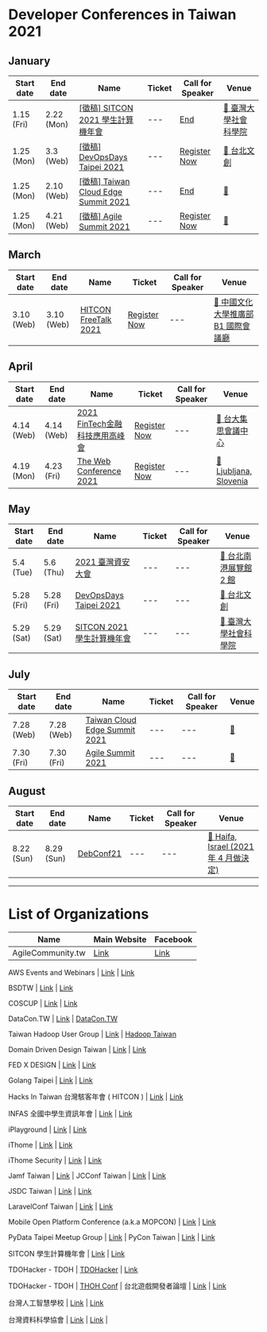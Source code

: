 # Developer Conferences in Taiwan 2021

## January

| Start date | End date | Name | Ticket | Call for Speaker | Venue |
| ---------- | -------- | ---- | ------ | ---------------- | ----- |
| 1.15 (Fri) | 2.22 (Mon) | [[徵稿] SITCON 2021 學生計算機年會](https://sitcon.org/2021) | --- | [End](https://sitcon.org/2021/cfp) | [🛵 臺灣大學社會科學院](https://maps.google.com/?q=%E8%87%BA%E7%81%A3%E5%A4%A7%E5%AD%B8%E7%A4%BE%E6%9C%83%E7%A7%91%E5%AD%B8%E9%99%A2)
| 1.25 (Mon) | 3.3 (Web) | [[徵稿] DevOpsDays Taipei 2021](https://devopsdays.tw/) | --- | [Register Now](https://r.itho.me/cfp-dod) | [🛵 台北文創](https://maps.google.com/?q=%E5%8F%B0%E5%8C%97%E6%96%87%E5%89%B5)
| 1.25 (Mon) | 2.10 (Web) | [[徵稿] Taiwan Cloud Edge Summit 2021](https://cloudsummit.ithome.com.tw/) | --- | [End](https://r.itho.me/tcescfs) | [🛵 ](https://maps.google.com/?q=)
| 1.25 (Mon) | 4.21 (Web) | [[徵稿] Agile Summit 2021](https://summit.ithome.com.tw/agile) | --- | [Register Now](https://r.itho.me/cfp-ag) | [🛵 ](https://maps.google.com/?q=) |

## March

| Start date | End date | Name | Ticket | Call for Speaker | Venue |
| ---------- | -------- | ---- | ------ | ---------------- | ----- |
| 3.10 (Web) | 3.10 (Web) | [HITCON FreeTalk 2021](https://www.facebook.com/HITCON/photos/a.782773775087280/4001371716560787/?type=3&theater) | [Register Now](https://hitcon.kktix.cc/events/hitconfreetalk-2021-1) | --- | [🛵 中國文化大學推廣部 B1 國際會議廳](https://maps.google.com/?q=%E4%B8%AD%E5%9C%8B%E6%96%87%E5%8C%96%E5%A4%A7%E5%AD%B8%E6%8E%A8%E5%BB%A3%E9%83%A8%20B1%20%E5%9C%8B%E9%9A%9B%E6%9C%83%E8%AD%B0%E5%BB%B3) |

## April

| Start date | End date | Name | Ticket | Call for Speaker | Venue |
| ---------- | -------- | ---- | ------ | ---------------- | ----- |
| 4.14 (Web) | 4.14 (Web) | [2021 FinTech金融科技應用高峰會](https://edm.bnext.com.tw/fintech-summit2021/) | [Register Now](https://eventgo.bnextmedia.com.tw/event/view/233) | --- | [🛵 台大集思會議中心](https://maps.google.com/?q=%E5%8F%B0%E5%A4%A7%E9%9B%86%E6%80%9D%E6%9C%83%E8%AD%B0%E4%B8%AD%E5%BF%83)
| 4.19 (Mon) | 4.23 (Fri) | [The Web Conference 2021](https://www2021.thewebconf.org/) | [Register Now](https://www2021.thewebconf.org/attendees/) | --- | [🛫 Ljubljana, Slovenia](https://maps.google.com/?q=Ljubljana,%20Slovenia) |

## May

| Start date | End date | Name | Ticket | Call for Speaker | Venue |
| ---------- | -------- | ---- | ------ | ---------------- | ----- |
| 5.4 (Tue) | 5.6 (Thu) | [2021 臺灣資安大會](https://event.ithome.com.tw/live/cfs_cybersec2021/index.html) | --- | --- | [🛵 台北南港展覽館 2 館](https://maps.google.com/?q=%E5%8F%B0%E5%8C%97%E5%8D%97%E6%B8%AF%E5%B1%95%E8%A6%BD%E9%A4%A8%202%20%E9%A4%A8)
| 5.28 (Fri) | 5.28 (Fri) | [DevOpsDays Taipei 2021](https://devopsdays.tw/) | --- | --- | [🛵 台北文創](https://maps.google.com/?q=%E5%8F%B0%E5%8C%97%E6%96%87%E5%89%B5)
| 5.29 (Sat) | 5.29 (Sat) | [SITCON 2021 學生計算機年會](https://sitcon.org/2021) | --- | --- | [🛵 臺灣大學社會科學院](https://maps.google.com/?q=%E8%87%BA%E7%81%A3%E5%A4%A7%E5%AD%B8%E7%A4%BE%E6%9C%83%E7%A7%91%E5%AD%B8%E9%99%A2) |

## July

| Start date | End date | Name | Ticket | Call for Speaker | Venue |
| ---------- | -------- | ---- | ------ | ---------------- | ----- |
| 7.28 (Web) | 7.28 (Web) | [Taiwan Cloud Edge Summit 2021](https://cloudsummit.ithome.com.tw/) | --- | --- | [🛵 ](https://maps.google.com/?q=)
| 7.30 (Fri) | 7.30 (Fri) | [Agile Summit 2021](https://summit.ithome.com.tw/agile) | --- | --- | [🛵 ](https://maps.google.com/?q=) |

## August

| Start date | End date | Name | Ticket | Call for Speaker | Venue |
| ---------- | -------- | ---- | ------ | ---------------- | ----- |
| 8.22 (Sun) | 8.29 (Sun) | [DebConf21](https://debconf21.debconf.org/) | --- | --- | [🛫 Haifa, Israel (2021 年 4 月做決定)](https://maps.google.com/?q=Haifa,%20Israel%20(2021%20%E5%B9%B4%204%20%E6%9C%88%E5%81%9A%E6%B1%BA%E5%AE%9A)) |

---

# List of Organizations

| Name | Main Website | Facebook |
| ---- | ------------ | -------- |
| AgileCommunity.tw | [Link](https://agilecommunity.tw/) | [Link](https://www.facebook.com/AgileCommunity.tw/)

AWS Events and Webinars | [Link](https://aws.amazon.com/events) | [Link](https://www.facebook.com/amazonwebservices)

BSDTW | [Link](https://bsdtw.org/) | [Link](https://www.facebook.com/BSDTW/)

COSCUP | [Link](https://coscup.org/) | [Link](https://www.facebook.com/coscup/)

DataCon.TW | [Link](https://datacon.tw/) | [DataCon.TW](https://zh-tw.facebook.com/datacon.tw/)

Taiwan Hadoop User Group | [Link](http://www.hadoop.tw/) | [Hadoop Taiwan](https://www.facebook.com/groups/hadoop.tw/)

Domain Driven Design Taiwan | [Link](https://www.ddd-tw.com/) | [Link](https://www.facebook.com/DDDCommunity.tw/)

FED X DESIGN | [Link](https://www.fed.tw/) | [Link](https://www.facebook.com/groups/f2e.tw/)

Golang Taipei | [Link](https://www.meetup.com/golang-taipei-meetup) | [Link](https://www.facebook.com/groups/269001993248363)

Hacks In Taiwan 台灣駭客年會 ( HITCON ) | [Link](https://hitcon.org/) | [Link](https://www.facebook.com/HITCON)

INFAS 全國中學生資訊年會 | [Link](https://infas.club/) | [Link](https://www.facebook.com/infas.club)

iPlayground | [Link](https://iplayground.io/) | [Link](https://www.facebook.com/theiPlayground)

iThome | [Link](https://www.ithome.com.tw/) | [Link](https://zh-tw.facebook.com/ithomeonline)

iThome Security | [Link](https://www.ithome.com.tw/) | [Link](https://zh-tw.facebook.com/ithomecyber)

Jamf Taiwan | [Link](https://twitter.com/JAMFSoftwareTW) | 
JCConf Taiwan | [Link](https://jcconf.tw/) | [Link](https://www.facebook.com/jcconf/)

JSDC Taiwan | [Link](https://jsdc.tw/) | [Link](https://www.facebook.com/JSDC.TW/)

LaravelConf Taiwan | [Link](https://laravelconf.tw/) | [Link](https://zh-tw.facebook.com/laravelconftw/)

Mobile Open Platform Conference (a.k.a MOPCON) | [Link](https://mopcon.org/) | [Link](https://zh-tw.facebook.com/mopcon/)

PyData Taipei Meetup Group | [Link](https://www.meetup.com/PyData-Taipei-Meetup-Group/) | 
PyCon Taiwan | [Link](https://tw.pycon.org) | [Link](https://zh-tw.facebook.com/pycontw/)

SITCON 學生計算機年會 | [Link](https://sitcon.org/) | [Link](https://sitcon.org/fb)

TDOHacker - TDOH | [TDOHacker](https://tdohacker.org/) | [Link](https://www.facebook.com/tdohacker)

TDOHacker - TDOH | [THOH Conf](https://tdoh-conf.online/) | 
台北遊戲開發者論壇 | [Link](https://tgdf.tw/) | [Link](https://www.facebook.com/TGDF.Official/)

台灣人工智慧學校 | [Link](https://aiacademy.tw/) | [Link](https://www.facebook.com/aiacademy.tw/)

台灣資料科學協會 | [Link](http://foundation.datasci.tw/) | [Link](https://www.facebook.com/twdsconf/) |
